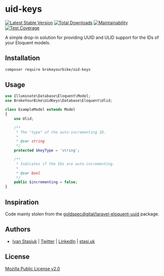 # uid-keys

[![Latest Stable Version](https://img.shields.io/github/v/release/brokeyourbike/uid-keys-laravel)](https://github.com/brokeyourbike/uid-keys-laravel/releases)
[![Total Downloads](https://poser.pugx.org/brokeyourbike/uid-keys/downloads)](https://packagist.org/packages/brokeyourbike/uid-keys)
[![Maintainability](https://api.codeclimate.com/v1/badges/a0f0de6de7485a62c2a3/maintainability)](https://codeclimate.com/github/brokeyourbike/uid-keys-laravel/maintainability)
[![Test Coverage](https://api.codeclimate.com/v1/badges/a0f0de6de7485a62c2a3/test_coverage)](https://codeclimate.com/github/brokeyourbike/uid-keys-laravel/test_coverage)

A simple drop-in solution for providing UUID and ULID support for the IDs of your Eloquent models. 


## Installation

```bash
composer require brokeyourbike/uid-keys
```

## Usage

```php
use Illuminate\Database\Eloquent\Model;
use BrokeYourBike\UidKeys\Database\Eloquent\Ulid;

class ExampleModel extends Model
{
    use Ulid;

    /**
     * The "type" of the auto-incrementing ID.
     *
     * @var string
     */
    protected $keyType = 'string';

    /**
     * Indicates if the IDs are auto-incrementing.
     *
     * @var bool
     */
    public $incrementing = false;
}
```

## Inspiration
Code mainly stolen from the [goldspecdigital/laravel-eloquent-uuid](https://github.com/goldspecdigital/laravel-eloquent-uuid) package.

## Authors
- [Ivan Stasiuk](https://github.com/brokeyourbike) | [Twitter](https://twitter.com/brokeyourbike) | [LinkedIn](https://www.linkedin.com/in/brokeyourbike) | [stasi.uk](https://stasi.uk)

## License
[Mozilla Public License v2.0](https://github.com/brokeyourbike/uid-keys-laravel/blob/main/LICENSE)
